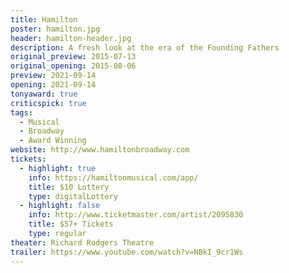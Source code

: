 ```yaml
---
title: Hamilton
poster: hamilton.jpg
header: hamilton-header.jpg
description: A fresh look at the era of the Founding Fathers
original_preview: 2015-07-13
original_opening: 2015-08-06
preview: 2021-09-14
opening: 2021-09-14
tonyaward: true
criticspick: true
tags: 
  - Musical
  - Broadway
  - Award Winning
website: http://www.hamiltonbroadway.com
tickets:
  - highlight: true
    info: https://hamiltonmusical.com/app/
    title: $10 Lottery
    type: digitalLottery
  - highlight: false
    info: http://www.ticketmaster.com/artist/2095830
    title: $57+ Tickets
    type: regular
theater: Richard Rodgers Theatre
trailer: https://www.youtube.com/watch?v=NBkI_9cr1Ws
---
```

